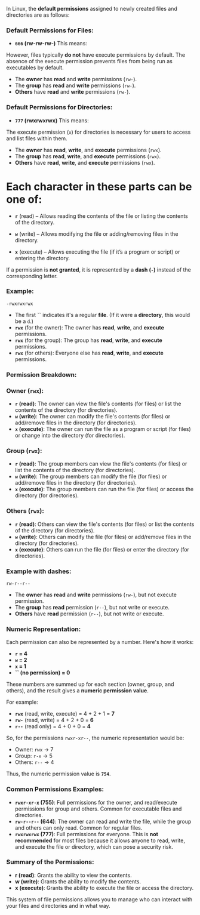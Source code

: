 In Linux, the **default permissions** assigned to newly created files and directories are as follows:

### Default Permissions for Files:

- **`666` (rw-rw-rw-)**
This means:

However, files typically **do not** have execute permissions by default. The absence of the execute permission prevents files from being run as executables by default.
- The **owner** has **read** and **write** permissions (`rw-`).
- The **group** has **read** and **write** permissions (`rw-`).
- **Others** have **read** and **write** permissions (`rw-`).

### Default Permissions for Directories:

- **`777` (rwxrwxrwx)**
This means:

The execute permission (`x`) for directories is necessary for users to access and list files within them.
- The **owner** has **read**, **write**, and **execute** permissions (`rwx`).
- The **group** has **read**, **write**, and **execute** permissions (`rwx`).
- **Others** have **read**, **write**, and **execute** permissions (`rwx`).

# Each character in these parts can be one of:

- **`r`** (read) – Allows reading the contents of the file or listing the contents of the directory.

- **`w`** (write) – Allows modifying the file or adding/removing files in the directory.
- **`x`** (execute) – Allows executing the file (if it’s a program or script) or entering the directory.

If a permission is **not granted**, it is represented by a **dash (`-`)** instead of the corresponding letter.

### Example:

```
-rwxrwxrwx

```

- The first **``** indicates it's a regular **file**. (If it were a **directory**, this would be a `d`.)
- **`rwx`** (for the owner): The owner has **read**, **write**, and **execute** permissions.
- **`rwx`** (for the group): The group has **read**, **write**, and **execute** permissions.
- **`rwx`** (for others): Everyone else has **read**, **write**, and **execute** permissions.

### Permission Breakdown:

### Owner (`rwx`):

- **`r` (read)**: The owner can view the file's contents (for files) or list the contents of the directory (for directories).
- **`w` (write)**: The owner can modify the file's contents (for files) or add/remove files in the directory (for directories).
- **`x` (execute)**: The owner can run the file as a program or script (for files) or change into the directory (for directories).

### Group (`rwx`):

- **`r` (read)**: The group members can view the file's contents (for files) or list the contents of the directory (for directories).
- **`w` (write)**: The group members can modify the file (for files) or add/remove files in the directory (for directories).
- **`x` (execute)**: The group members can run the file (for files) or access the directory (for directories).

### Others (`rwx`):

- **`r` (read)**: Others can view the file's contents (for files) or list the contents of the directory (for directories).
- **`w` (write)**: Others can modify the file (for files) or add/remove files in the directory (for directories).
- **`x` (execute)**: Others can run the file (for files) or enter the directory (for directories).

### Example with dashes:

```
rw-r--r--

```

- The **owner** has **read** and **write** permissions (`rw-`), but not execute permission.
- The **group** has **read** permission (`r--`), but not write or execute.
- **Others** have **read** permission (`r--`), but not write or execute.

### Numeric Representation:

Each permission can also be represented by a number. Here's how it works:

- **`r` = 4**
- **`w` = 2**
- **`x` = 1**
- **`` (no permission) = 0**

These numbers are summed up for each section (owner, group, and others), and the result gives a **numeric permission value**.

For example:

- **`rwx`** (read, write, execute) = 4 + 2 + 1 = **7**
- **`rw-`** (read, write) = 4 + 2 + 0 = **6**
- **`r--`** (read only) = 4 + 0 + 0 = **4**

So, for the permissions `rwxr-xr--`, the numeric representation would be:

- Owner: `rwx` → 7
- Group: `r-x` → 5
- Others: `r--` → 4

Thus, the numeric permission value is **`754`**.

### Common Permissions Examples:

- **`rwxr-xr-x` (755)**: Full permissions for the owner, and read/execute permissions for group and others. Common for executable files and directories.
- **`rw-r--r--` (644)**: The owner can read and write the file, while the group and others can only read. Common for regular files.
- **`rwxrwxrwx` (777)**: Full permissions for everyone. This is **not recommended** for most files because it allows anyone to read, write, and execute the file or directory, which can pose a security risk.

### Summary of the Permissions:

- **r (read)**: Grants the ability to view the contents.
- **w (write)**: Grants the ability to modify the contents.
- **x (execute)**: Grants the ability to execute the file or access the directory.

This system of file permissions allows you to manage who can interact with your files and directories and in what way.
